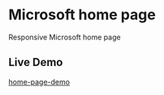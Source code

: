 # Microsoft home page 
Responsive Microsoft home page 
## Live Demo
[home-page-demo](https://anarseferrov.github.io/microsoft-home-page/)
